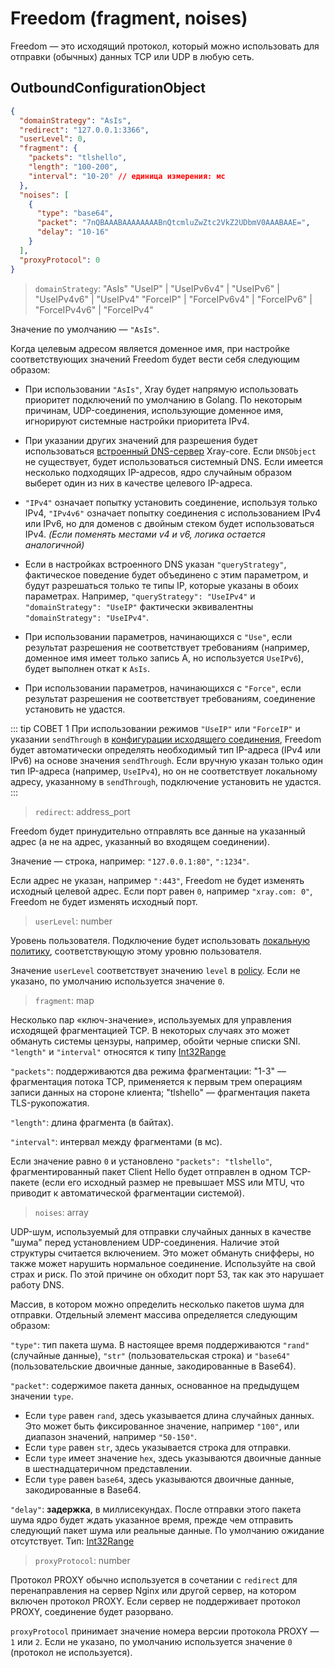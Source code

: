 # Freedom (fragment, noises)

Freedom — это исходящий протокол, который можно использовать для отправки (обычных) данных TCP или UDP в любую сеть.

## OutboundConfigurationObject

```json
{
  "domainStrategy": "AsIs",
  "redirect": "127.0.0.1:3366",
  "userLevel": 0,
  "fragment": {
    "packets": "tlshello",
    "length": "100-200",
    "interval": "10-20" // единица измерения: мс
  },
  "noises": [
    {
      "type": "base64",
      "packet": "7nQBAAABAAAAAAAABnQtcmluZwZtc2VkZ2UDbmV0AAABAAE=",
      "delay": "10-16"
    }
  ],
  "proxyProtocol": 0
}
```

> `domainStrategy`: "AsIs"
> "UseIP" | "UseIPv6v4" | "UseIPv6" | "UseIPv4v6" | "UseIPv4"
> "ForceIP" | "ForceIPv6v4" | "ForceIPv6" | "ForceIPv4v6" | "ForceIPv4"

Значение по умолчанию — `"AsIs"`.

Когда целевым адресом является доменное имя, при настройке соответствующих значений Freedom будет вести себя следующим образом:

- При использовании `"AsIs"`, Xray будет напрямую использовать приоритет подключений по умолчанию в Golang. По некоторым причинам, UDP-соединения, использующие доменное имя, игнорируют системные настройки приоритета IPv4.

- При указании других значений для разрешения будет использоваться [встроенный DNS-сервер](../dns.md) Xray-core. Если `DNSObject` не существует, будет использоваться системный DNS. Если имеется несколько подходящих IP-адресов, ядро случайным образом выберет один из них в качестве целевого IP-адреса.
- `"IPv4"` означает попытку установить соединение, используя только IPv4, `"IPv4v6"` означает попытку соединения с использованием IPv4 или IPv6, но для доменов с двойным стеком будет использоваться IPv4.  *(Если поменять местами v4 и v6, логика остается аналогичной)*

- Если в настройках встроенного DNS указан `"queryStrategy"`, фактическое поведение будет объединено с этим параметром, и будут разрешаться только те типы IP, которые указаны в обоих параметрах. Например, `"queryStrategy": "UseIPv4"` и `"domainStrategy": "UseIP"` фактически эквивалентны `"domainStrategy": "UseIPv4"`.
- При использовании параметров, начинающихся с `"Use"`, если результат разрешения не соответствует требованиям (например, доменное имя имеет только запись A, но используется `UseIPv6`), будет выполнен откат к `AsIs`.
- При использовании параметров, начинающихся с `"Force"`, если результат разрешения не соответствует требованиям, соединение установить не удастся.

::: tip СОВЕТ 1
При использовании режимов `"UseIP"` или `"ForceIP"` и указании `sendThrough` в [конфигурации исходящего соединения](../outbound.md#outboundobject), Freedom будет автоматически определять необходимый тип IP-адреса (IPv4 или IPv6) на основе значения `sendThrough`. Если вручную указан только один тип IP-адреса (например, `UseIPv4`), но он не соответствует локальному адресу, указанному в `sendThrough`, подключение установить не удастся.
:::

> `redirect`: address_port

Freedom будет принудительно отправлять все данные на указанный адрес (а не на адрес, указанный во входящем соединении).

Значение — строка, например: `"127.0.0.1:80"`, `":1234"`.

Если адрес не указан, например `":443"`, Freedom не будет изменять исходный целевой адрес.
Если порт равен `0`, например `"xray.com: 0"`, Freedom не будет изменять исходный порт.

> `userLevel`: number

Уровень пользователя. Подключение будет использовать [локальную политику](../policy.md#levelpolicyobject), соответствующую этому уровню пользователя.

Значение `userLevel` соответствует значению `level` в [policy](../policy.md#policyobject). Если не указано, по умолчанию используется значение `0`.

> `fragment`: map

Несколько пар «ключ-значение», используемых для управления исходящей фрагментацией TCP. В некоторых случаях это может обмануть системы цензуры, например, обойти черные списки SNI.
`"length"` и `"interval"` относятся к типу [Int32Range](../../development/intro/guide.md#int32range)

`"packets"`: поддерживаются два режима фрагментации: "1-3" — фрагментация потока TCP, применяется к первым трем операциям записи данных на стороне клиента; "tlshello" — фрагментация пакета TLS-рукопожатия.

`"length"`: длина фрагмента (в байтах).

`"interval"`: интервал между фрагментами (в мс).

Если значение равно `0` и установлено `"packets": "tlshello"`, фрагментированный пакет Client Hello будет отправлен в одном TCP-пакете (если его исходный размер не превышает MSS или MTU, что приводит к автоматической фрагментации системой).

> `noises`: array

UDP-шум, используемый для отправки случайных данных в качестве "шума" перед установлением UDP-соединения.  Наличие этой структуры считается включением. Это может обмануть снифферы, но также может нарушить нормальное соединение. Используйте на свой страх и риск. По этой причине он обходит порт 53, так как это нарушает работу DNS.

Массив, в котором можно определить несколько пакетов шума для отправки. Отдельный элемент массива определяется следующим образом:

`"type"`: тип пакета шума. В настоящее время поддерживаются `"rand"` (случайные данные), `"str"` (пользовательская строка) и `"base64"` (пользовательские двоичные данные, закодированные в Base64).

`"packet"`: содержимое пакета данных, основанное на предыдущем значении `type`.

- Если `type` равен `rand`, здесь указывается длина случайных данных. Это может быть фиксированное значение, например `"100"`, или диапазон значений, например `"50-150"`.
- Если `type` равен `str`, здесь указывается строка для отправки.
- Если `type` имеет значение `hex`, здесь указываются двоичные данные в шестнадцатеричном представлении.
- Если `type` равен `base64`, здесь указываются двоичные данные, закодированные в Base64.

`"delay"`: **задержка**, в миллисекундах. После отправки этого пакета шума ядро будет ждать указанное время, прежде чем отправить следующий пакет шума или реальные данные. По умолчанию ожидание отсутствует. Тип: [Int32Range](../../development/intro/guide.md#int32range)

> `proxyProtocol`: number

Протокол PROXY обычно используется в сочетании с `redirect` для перенаправления на сервер Nginx или другой сервер, на котором включен протокол PROXY. Если сервер не поддерживает протокол PROXY, соединение будет разорвано.

`proxyProtocol` принимает значение номера версии протокола PROXY — `1` или `2`. Если не указано, по умолчанию используется значение `0` (протокол не используется). 
